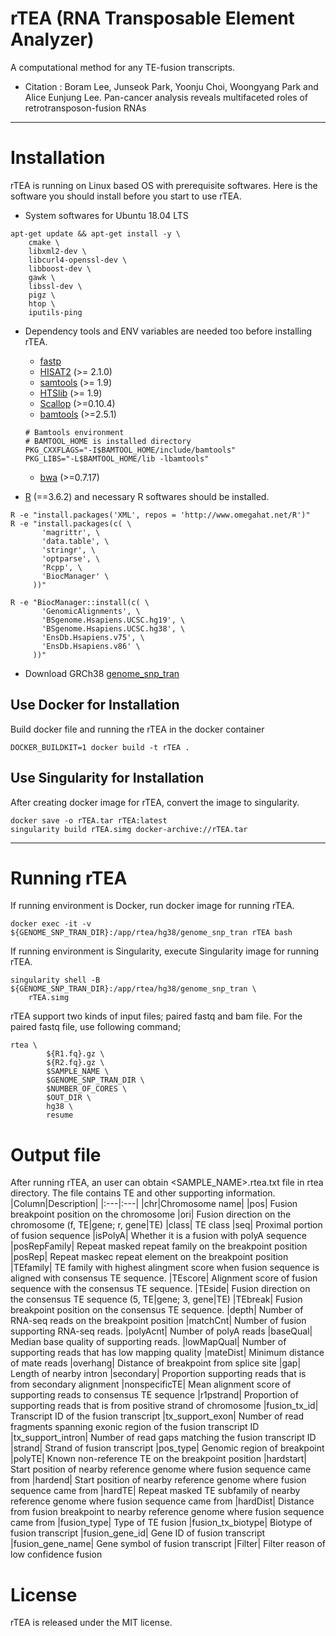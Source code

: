 # rTEA (RNA Transposable Element Analyzer)

A computational method for any TE-fusion transcripts.
* Citation : Boram Lee, Junseok Park, Yoonju Choi, Woongyang Park and Alice Eunjung Lee. Pan-cancer analysis reveals multifaceted roles of retrotransposon-fusion RNAs

---


# Installation
rTEA is running on Linux based OS with prerequisite softwares. Here is the software you should install before you start to use rTEA.

* System softwares for Ubuntu 18.04 LTS
```
apt-get update && apt-get install -y \
    cmake \
    libxml2-dev \
    libcurl4-openssl-dev \
    libboost-dev \
    gawk \
    libssl-dev \
    pigz \
    htop \
    iputils-ping
```

* Dependency tools and ENV variables are needed too before installing rTEA.

  * [fastp]( http://opengene.org/fastp/fastp)
  * [HISAT2](http://opengene.org/fastp/fastp) (>= 2.1.0)
  * [samtools](https://github.com/samtools/samtools/releases/download/1.9/samtools-1.9.tar.bz2) (>= 1.9)
  * [HTSlib](https://github.com/samtools/htslib/releases/download/1.9/htslib-1.9.tar.bz2) (>= 1.9)
  * [Scallop](https://github.com/Kingsford-Group/scallop/releases/download/v0.10.4/scallop-0.10.4_linux_x86_64.tar.gz) (>=0.10.4)
  * [bamtools](https://github.com/pezmaster31/bamtools/archive/v2.5.1.tar.gz) (>=2.5.1)
  ```
  # Bamtools environment
  # BAMTOOL_HOME is installed directory
  PKG_CXXFLAGS="-I$BAMTOOL_HOME/include/bamtools"
  PKG_LIBS="-L$BAMTOOL_HOME/lib -lbamtools"
  ```
  * [bwa](https://github.com/lh3/bwa/releases/download/v0.7.17/bwa-0.7.17.tar.bz2) (>=0.7.17)

* [R](https://cran.r-project.org/) (==3.6.2) and necessary R softwares should be installed.
```
R -e "install.packages('XML', repos = 'http://www.omegahat.net/R')"
R -e "install.packages(c( \
       'magrittr', \
       'data.table', \
       'stringr', \
       'optparse', \
       'Rcpp', \
       'BiocManager' \
     ))"

R -e "BiocManager::install(c( \
       'GenomicAlignments', \
       'BSgenome.Hsapiens.UCSC.hg19', \
       'BSgenome.Hsapiens.UCSC.hg38', \
       'EnsDb.Hsapiens.v75', \
       'EnsDb.Hsapiens.v86' \
     ))"
```
* Download GRCh38 [genome_snp_tran](https://genome-idx.s3.amazonaws.com/hisat/grch38_snptran.tar.gz)


## Use Docker for Installation
Build docker file and running the rTEA in the docker container
```
DOCKER_BUILDKIT=1 docker build -t rTEA .
```

## Use Singularity for Installation
After creating docker image for rTEA, convert the image to singularity.

```
docker save -o rTEA.tar rTEA:latest
singularity build rTEA.simg docker-archive://rTEA.tar
```

---

# Running rTEA
If running environment is Docker, run docker image for running rTEA.
```
docker exec -it -v ${GENOME_SNP_TRAN_DIR}:/app/rtea/hg38/genome_snp_tran rTEA bash
```
If running environment is Singularity, execute Singularity image for running rTEA.
```
singularity shell -B ${GENOME_SNP_TRAN_DIR}:/app/rtea/hg38/genome_snp_tran \
    rTEA.simg
```

rTEA support two kinds of input files; paired fastq and bam file.
For the paired fastq file, use following command;
```
rtea \
        ${R1.fq}.gz \
        ${R2.fq}.gz \
        $SAMPLE_NAME \
        $GENOME_SNP_TRAN_DIR \
        $NUMBER_OF_CORES \
        $OUT_DIR \
        hg38 \
        resume
```

# Output file
After running rTEA, an user can obtain <SAMPLE_NAME>.rtea.txt file in rtea directory. The file contains TE and other supporting information.
|Column|Description|
|:---|:---|
|chr|Chromosome name|
|pos| Fusion breakpoint position on the chromosome
|ori| Fusion direction on the chromosome (f, TE|gene; r, gene|TE)
|class| TE class
|seq| Proximal portion of fusion sequence
|isPolyA| Whether it is a fusion with polyA sequence
|posRepFamily| Repeat masked repeat family on the breakpoint position
|posRep| Repeat maskec repeat element on the breakpoint position
|TEfamily| TE family with highest alingment score when fusion sequence is aligned with consensus TE sequence.
|TEscore| Alignment score of fusion sequence with the consensus TE sequence.
|TEside| Fusion direction on the consensus TE sequence (5, TE|gene; 3, gene|TE)
|TEbreak| Fusion breakpoint position on the consensus TE sequence.
|depth| Number of RNA-seq reads on the breakpoint position
|matchCnt| Number of fusion supporting RNA-seq reads.
|polyAcnt| Number of polyA reads
|baseQual| Median base quality of supporting reads.
|lowMapQual| Number of supporting reads that has low mapping quality
|mateDist| Minimum distance of mate reads
|overhang| Distance of breakpoint from splice site
|gap| Length of nearby intron
|secondary| Proportion supporting reads that is from secondary alignment
|nonspecificTE| Mean alignment score of supporting reads to consensus TE sequence
|r1pstrand| Proportion of supporting reads that is from positive strand of chromosome
|fusion_tx_id| Transcript ID of the fusion transcript
|tx_support_exon| Number of read fragments spanning exonic region of the fusion transcript ID
|tx_support_intron| Number of read gaps matching the fusion transcript ID
|strand| Strand of fusion transcript
|pos_type| Genomic region of breakpoint
|polyTE| Known non-reference TE on the breakpoint position
|hardstart| Start position of nearby reference genome where fusion sequence came from
|hardend| Start position of nearby reference genome where fusion sequence came from
|hardTE| Repeat masked TE subfamily of nearby reference genome where fusion sequence came from
|hardDist| Distance from fusion breakpoint to nearby reference genome where fusion sequence came from
|fusion_type| Type of TE fusion
|fusion_tx_biotype| Biotype of fusion transcript
|fusion_gene_id| Gene ID of fusion transcript
|fusion_gene_name| Gene symbol of fusion transcript
|Filter| Filter reason of low confidence fusion


# License
rTEA is released under the MIT license.
